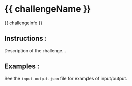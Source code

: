 # {{ challengeName }}

{{ challengeInfo }}

## Instructions :

Description of the challenge...

## Examples :

See the `input-output.json` file for examples of input/output.
